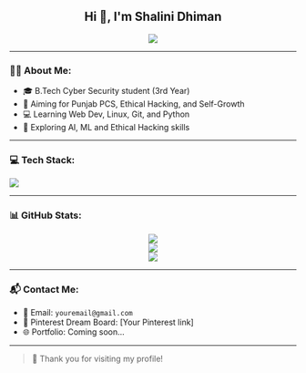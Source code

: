 <h2 align="center">Hi 👋, I'm Shalini Dhiman</h2>
<p align="center">
  <img src="https://readme-typing-svg.demolab.com/?lines=Cybersecurity%20Student;Future%20Ethical%20Hacker;Dreaming%20Big%20%F0%9F%92%AB;Loves%20Coding%20%26%20Design" />
</p>

---

### 👩‍💻 About Me:
- 🎓 B.Tech Cyber Security student (3rd Year)
- 🎯 Aiming for Punjab PCS, Ethical Hacking, and Self-Growth
- 💻 Learning Web Dev, Linux, Git, and Python
- 🌱 Exploring AI, ML and Ethical Hacking skills

---

### 💻 Tech Stack:
<p>
  <img src="https://skillicons.dev/icons?i=html,css,js,php,mysql,python,linux,git,vscode,figma" />
</p>

---

### 📊 GitHub Stats:
<p align="center">
  <img src="https://github-readme-stats.vercel.app/api?username=shahi0121&show_icons=true&theme=tokyonight" />
  <br/>
  <img src="https://github-readme-streak-stats.herokuapp.com/?user=shahi0121&theme=tokyonight" />
  <br/>
  <img src="https://github-readme-stats.vercel.app/api/top-langs/?username=shahi0121&layout=compact&theme=tokyonight" />
</p>

---

### 📬 Contact Me:
- 📮 Email: `youremail@gmail.com`
- 📸 Pinterest Dream Board: [Your Pinterest link]
- 🌐 Portfolio: Coming soon...

---

> 🫶 Thank you for visiting my profile!
